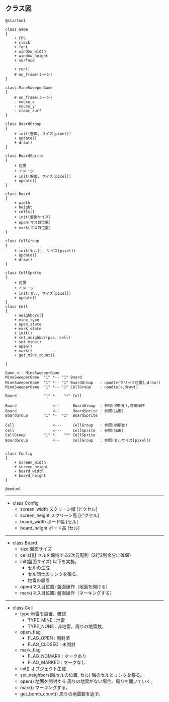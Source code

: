 
## クラス図
```puml
@startuml

class Game
{
    + FPS
    + clock
    + font
    + window_width
    + window_height
    + surface

    + run()
    # on_frame(シーン)
}

class MineSweeperGame
{
    # on_frame(シーン)
    - mouse_x
    - mouse_y
    - clear_surf
}

class BoardGroup
{
    + init(盤面, サイズ[pixel])
    + update()
    + draw()
}

class BoardSprite
{
    + 位置
    + イメージ
    + init(盤面, サイズ[pixel])
    + update()
}

class Board
{
    + width
    + height
    + cells[]
    + init(盤面サイズ)
    + open(マス目位置)
    + mark(マス目位置)
}

class CellGroup
{
    + init(セル[], サイズ[pixel])
    + update()
    + draw()
}

class CellSprite
{
    + 位置
    + イメージ
    + init(セル, サイズ[pixel])
    + update()
}
class Cell
{
    + neighbors[]
    + mine_type
    + open_state
    + mark_state
    + init()
    + set_neighbor(pos, cell)
    + set_mine()
    + open()
    + mark()
    + get_mine_count()
    
}

Game <|- MineSweeperGame
MineSweeperGame  "1" *-- "1" Board
MineSweeperGame  "1" *-- "1" BoardGroup   : upadte(クリック位置),draw()
MineSweeperGame  "1" *-- "1" CellGroup    : upadte(),draw()

Board            "1" *-   "*" Cell

Board                <--      BoardGroup  : 参照(初期化),各種操作
Board                <--      BoardSprite : 参照(描画)
BoardGroup       "1" *-  "1"  BoardSprite

Cell                 <---     CellGroup   : 参照(初期化)
Cell                 <---     CellSprite  : 参照(描画)
CellGroup        "1" *-   "*" CellSprite
BoardGroup           <--      CellGroup   : 参照(セルサイズ[pixel])


class Config
{
    + screen_width
    + screen_height
    + board_width
    + board_height
}

@enduml
```

---
- class Config
    - screen_width
        スクリーン幅 [ピクセル]
    - screen_height
        スクリーン高 [ピクセル]
    - board_width
        ボード幅 [セル]
    - board_height
        ボード高 [セル]

---
- class Board
    - size
        盤面サイズ
    - cells[][]
        セルを保持する2次元配列（2行2列余分に確保）
    - init(盤面サイズ)
        以下を実施。
        - セルの生成
        - セル同士のリンクを張る。
        - 地雷の設置
    - open(マス目位置)
        盤面操作（地面を開ける）
    - mark(マス目位置)
        盤面操作（マーキングする）

---
- class Cell
    - type
        地雷を設置、確認
        - TYPE_MINE : 地雷
        - TYPE_NONE : 非地雷。周りの地雷数。
    - open_flag
        - FLAG_OPEN   : 開封済
        - FLAG_CLOSED : 未開封
    - mark_flag
        - FLAG_NOMARK : マークあり
        - FLAG_MARKED : マークなし
    - init()
        オブジェクト生成
    - set_neighbors(隣セルの位置, セル)
        隣のセルとリンクを張る。
    - open()
        地面を開封する
        周りの地雷がない場合、周りを開いていく。
    - mark()
        マーキングする。
    - get_bomb_count()
        周りの地雷数を返す。

